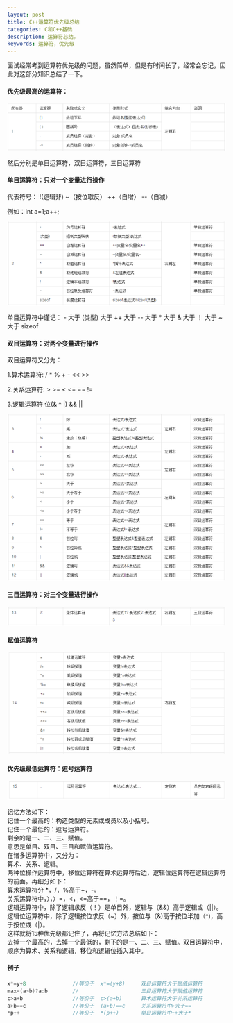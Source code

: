 ```yaml
---
layout: post
title: C++运算符优先级总结
categories: C和C++基础
description: 运算符总结。
keywords: 运算符，优先级
---
```


面试经常考到运算符优先级的问题，虽然简单，但是有时间长了，经常会忘记，因此对这部分知识总结了一下。

#### 优先级最高的运算符：

![](/images/posts/Operator/1.png)

然后分别是单目运算符，双目运算符，三目运算符

#### 单目运算符：只对一个变量进行操作

代表符号：   !(逻辑非)   ~（按位取反）   ++（自增）   --（自减）

例如：int a=1;a++;

![](/images/posts/Operator/2.png)

单目运算符中谨记： - 大于 (类型) 大于 ++ 大于 -- 大于 * 大于 & 大于 ！ 大于 ~ 大于 sizeof


#### 双目运算符：对两个变量进行操作
双目运算符又分为：

1.算术运算符: / * %     + -     <<  >>

2.关系运算符: > >= < <=   == !=

3.逻辑运算符  位(& ^ |)    && ||     

![](/images/posts/Operator/3.png)


#### 三目运算符：对三个变量进行操作
![](/images/posts/Operator/4.png)


#### 赋值运算符
![](/images/posts/Operator/5.png)


#### 优先级最低运算符：逗号运算符
![](/images/posts/Operator/6.png)


记忆方法如下：    
    记住一个最高的：构造类型的元素或成员以及小括号。    
    记住一个最低的：逗号运算符。    
    剩余的是一、二、三、赋值。    
    意思是单目、双目、三目和赋值运算符。    
    在诸多运算符中，又分为：    
    算术、关系、逻辑。    
    两种位操作运算符中，移位运算符在算术运算符后边，逻辑位运算符在逻辑运算符的前面。再细分如下：    
    算术运算符分     *，/，%高于+，-。    
    关系运算符中，〉，〉=，<，<=高于==，！=。    
    逻辑运算符中，除了逻辑求反（！）是单目外，逻辑与（&&）高于逻辑或（||）。    
    逻辑位运算符中，除了逻辑按位求反（~）外，按位与（&)高于按位半加（^)，高于按位或（|）。    
    这样就将15种优先级都记住了，再将记忆方法总结如下：    
    去掉一个最高的，去掉一个最低的，剩下的是一、二、三、赋值。双目运算符中，顺序为算术、关系和逻辑，移位和逻辑位插入其中。
                      

#### 例子
```cpp
x*=y+8               //等价于  x*=(y+8)     双目运算符大于赋值运算符
max=(a>b)?a:b        //                    三目运算符大于赋值运算符
c>a+b                //等价于  c>(a+b)      算术运算符大于关系运算符
a>b==c               //等价于  (a>b)==c     关系运算符中>大于==
*p++                 //等价于  *(p++)       单目运算符中++大于*
```
